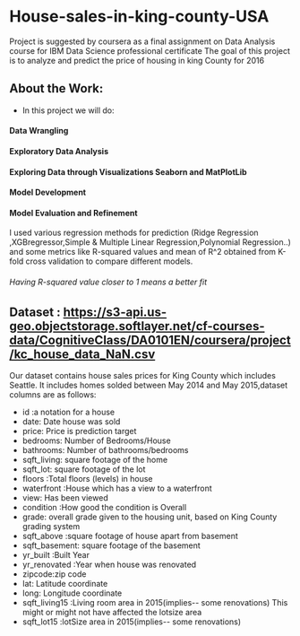 # House-sales-in-king-county-USA
Project is suggested by coursera as a final assignment on Data Analysis course for IBM Data Science professional certificate 
The goal of this project is to analyze and predict the price of housing in king County for 2016
## About the Work:
- In this project we will do:
#### Data Wrangling
#### Exploratory Data Analysis
#### Exploring Data through Visualizations Seaborn and MatPlotLib
#### Model Development
#### Model Evaluation and Refinement

I used various regression methods for prediction (Ridge Regression ,XGBregressor,Simple & Multiple Linear Regression,Polynomial Regression..) and some metrics like R-squared values and mean of R^2 obtained from K-fold cross validation to compare different models.
###### Having R-squared value closer to 1 means a better fit

## Dataset : https://s3-api.us-geo.objectstorage.softlayer.net/cf-courses-data/CognitiveClass/DA0101EN/coursera/project/kc_house_data_NaN.csv
Our dataset contains house sales prices for King County which includes Seattle.
It includes homes solded between May 2014 and May 2015,dataset columns are as follows:

* id :a notation for a house
* date: Date house was sold
* price: Price is prediction target
* bedrooms: Number of Bedrooms/House
* bathrooms: Number of bathrooms/bedrooms
* sqft_living: square footage of the home
* sqft_lot: square footage of the lot
* floors :Total floors (levels) in house
* waterfront :House which has a view to a waterfront
* view: Has been viewed
* condition :How good the condition is Overall
* grade: overall grade given to the housing unit, based on King County grading system
* sqft_above :square footage of house apart from basement
* sqft_basement: square footage of the basement
* yr_built :Built Year
* yr_renovated :Year when house was renovated
* zipcode:zip code
* lat: Latitude coordinate
* long: Longitude coordinate
* sqft_living15 :Living room area in 2015(implies-- some renovations) This might or might not have affected the lotsize area
* sqft_lot15 :lotSize area in 2015(implies-- some renovations)



